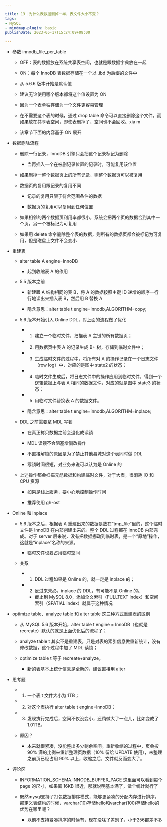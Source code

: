 ```yaml
---

title: 13｜为什么表数据删掉一半，表文件大小不变？
tags:
- MySQL
- mindmap-plugin: basic
publishDate: 2023-05-17T15:24:09+08:00

---
```


- 参数 innodb_file_per_table

    - OFF：表的数据放在系统共享表空间，也就是跟数据字典放在一起


    - ON：每个 InnoDB 表数据存储在一个以 .ibd 为后缀的文件中


    - 从 5.6.6 版本开始是默认值


    - 建议无论使用哪个版本都将这个值设置为 ON


    - 因为一个表单独存储为一个文件更容易管理


    - 在不需要这个表的时候，通过 drop table 命令可以直接删除这个文件，而如果放在共享表空间，即使表删掉了，空间也不会回收。xia m


    - 该章节下面的内容基于 ON 展开

- 数据删除流程

    - 删除一行记录，InnoDB 引擎只会把这个记录标记为删除
        - 当再插入一个在被删记录位置的记录时，可能复用该位置


    - 如果删掉一整个数据页上的所有记录，则整个数据页可以被复用


    - 数据页的复用跟记录的复用不同

        - 记录的复用只限于符合范围条件的数据


        - 数据页的复用可以复用到任何位置


    - 如果相邻的两个数据页利用率都很小，系统会把两个页的数据合到其中一个页，另一个被标记为可复用


    - 如果用 delete 命令删除整个表的数据，则所有的数据页都会被标记为可复用，但是磁盘上文件不会变小

- 重建表

    - alter table A engine=InnoDB
        - 起到收缩表 A 的作用


    - 5.5 版本之前

        - 新建跟 A 结构相同的表 B，将 A 的数据按照主键 ID 递增的顺序一行行地读出来插入表 B，然后用 B 替换 A


        - 隐含意思：alter table t engine=innodb,ALGORITHM=copy;


    - 5.6 版本开始引入 Online DDL，对上面的流程做了优化

        - 1. 建立一个临时文件，扫描表 A 主键的所有数据页；


        - 2. 用数据页中表 A 的记录生成 B+ 树，存储到临时文件中；


        - 3. 生成临时文件的过程中，将所有对 A 的操作记录在一个日志文件（row log）中，对应的是图中 state2 的状态；


        - 4. 临时文件生成后，将日志文件中的操作应用到临时文件，得到一个逻辑数据上与表 A 相同的数据文件，对应的就是图中 state3 的状态；


        - 5. 用临时文件替换表 A 的数据文件。


        - 隐含意思：alter table t engine=innodb,ALGORITHM=inplace;


    - DDL 之前需要拿 MDL 写锁

        - 在真正拷贝数据之前会退化成读锁


        - MDL 读锁不会阻塞增删改操作


        - 不直接解锁的原因是为了禁止其他县城对这个表同时做 DDL


        - 写锁时间很短，对业务来说可以认为是 Online 的


    - 上述操作都会扫描元彪数据和构建临时文件，对于大表，很消耗 IO 和 CPU 资源

        - 如果是线上服务，要小心地控制操作时间


        - 推荐使用 gh-ost

- Online 和 inplace

    - 5.6 版本之后，根据表 A 重建出来的数据是放在“tmp_file”里的，这个临时文件是 InnoDB 在内部创建出来的。整个 DDL 过程都在 InnoDB 内部完成。对于 server 层来说，没有把数据挪动到临时表，是一个“原地”操作，这就是“inplace”名称的来源。
        - 临时文件也要占用临时空间


    - 关系

        - 1. DDL 过程如果是 Online 的，就一定是 inplace 的；


        - 2. 反过来未必，inplace 的 DDL，有可能不是 Online 的。
            - 截止到 MySQL 8.0，添加全文索引（FULLTEXT index）和空间索引（SPATIAL index）就属于这种情况

- optimize table、analyze table 和 alter table 这三种方式重建表的区别

    - 从 MySQL 5.6 版本开始，alter table t engine = InnoDB（也就是 recreate）默认的就是上面优化后的流程了；


    - analyze table t 其实不是重建表，只是对表的索引信息做重新统计，没有修改数据，这个过程中加了 MDL 读锁；


    - optimize table t 等于 recreate+analyze。
        - 新的表基本上统计信息是全新的，建议直接用 alter

- 思考题

    - 1. 一个表 t 文件大小为 1TB；


    - 2. 对这个表执行 alter table t engine=InnoDB；


    - 3. 发现执行完成后，空间不仅没变小，还稍微大了一点儿，比如变成了 1.01TB。


    - 原因？
        - 本来就很紧凑，没能整出多少剩余空间。重新收缩的过程中，页会按 90% 满的比例来重新整理页数据（10% 留给 UPDATE 使用），未整理之前页已经占用 90% 以上，收缩之后，文件就反而变大了。

- 评论区

    - INFORMATION_SCHEMA.INNODB_BUFFER_PAGE 这里面可以看到每个 page 的尺寸，如果离 16KB 很近，那就说明基本满了，做个统计就行了


    - 既然mysql支持了打包数据排序模式，能够更紧凑的分配内存进行排序，那定义表结构的时候，varchar(10)存储hello和varchar(100)存储hello的优势在哪里呢？
        - 以前不支持紧凑排序的时候有，现在没啥了差别了，小于256都差不多
